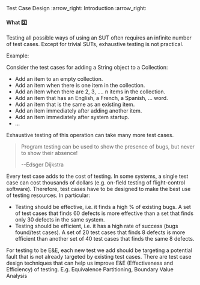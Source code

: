 <link rel="stylesheet" href="{{baseUrl}}/css/textbook.css">

<div class="website-content">

<div id="path">Test Case Design :arrow_right: Introduction :arrow_right:</div>

<div id="title">

#### What :two:

</div>

<div id="body">

Testing all possible ways of using an SUT often requires an infinite number of test cases.  Except for trivial SUTs, exhaustive testing is not practical.

<tip-box>

Example:

Consider the test cases for adding a String object to a Collection:

* Add an item to an empty collection.
*	Add an item when there is one item in the collection.
*	Add an item when there are 2, 3, .... n items in the collection.
*	Add an item that has an English, a French, a Spanish, … word.
*	Add an item that is the same as an existing item.
*	Add an item immediately after adding another item.
*	Add an item immediately after system startup.
*	...

Exhaustive testing of this operation can take many more test cases.

</tip-box>

> Program testing can be used to show the presence of bugs, but never to show their absence!  
>
> --Edsger Dijkstra

Every test case adds to the cost of testing. In some systems, a single test case can cost thousands of dollars (e.g. on-field testing of flight-control software). Therefore, test cases have to be designed to make the best use of testing resources.  In particular:

* Testing should be effective, i.e. it finds a high % of existing bugs. A set of test cases that finds 60 defects is more effective than a set that finds only 30 defects in the same system.
* Testing should be efficient, i.e. it has a high rate of success (bugs found/test cases). A set of 20 test cases that finds 8 defects is more efficient than another set of 40 test cases that finds the same 8 defects.

For testing to be E&E, each new test we add should be targeting a potential fault that is not already targeted by existing test cases. There are test case design techniques that can help us improve E&E (Effectiveness and Efficiency) of testing. E.g. Equivalence Partitioning, Boundary Value Analysis

</div>

<div id="extras">

<include src="exercises.md" />

</div>

</div>
